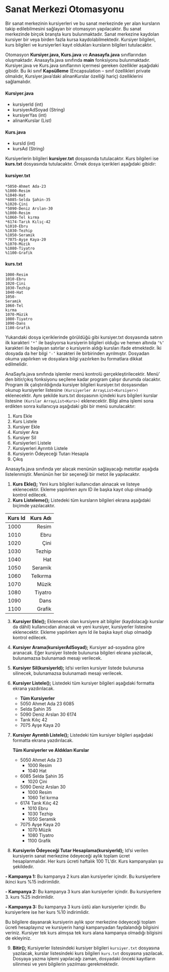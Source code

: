 # Sanat Merkezi Otomasyonu 

Bir sanat merkezinin kursiyerleri ve bu sanat merkezinde yer alan kursların takip
edilebilmesini sağlayan bir otomasyon yapılacaktır. Bu sanat merkezinde birçok branşta kurs
bulunmaktadır. Sanat merkezine kaydolan kursiyer bir veya birden fazla kursa
kaydolabilmektedir. Kursiyer bilgileri, kurs bilgileri ve kursiyerleri kayıt oldukları kursların
bilgileri tutulacaktır. 

Otomasyon **Kursiyer.java, Kurs.java** ve **Anasayfa.java** sınıflarından oluşmaktadır.
Anasayfa.java sınıfında **main** fonksiyonu bulunmaktadır. Kursiyer.java ve Kurs.java
sınıflarının içermesi gereken özellikler aşağıdaki gibidir. Bu iki sınıf **Kapsülleme**
(Encapsulation – sınıf özellikleri private olmalıdır, Kursiyer.java’daki alinanKurslar özelliği
hariç) özelliklerini sağlamalıdır.

#### Kursiyer.java           
- kursiyerId (int)
- kursiyerAdSoyad (String)
- kursiyerYas (int)
- alinanKurslar (List<Kurs>)

#### Kurs.java 
- kursId (int)
- kursAd (String)

Kursiyerlerin bilgileri **kursiyer.txt** dosyasında tutulacaktır. Kurs bilgileri ise **kurs.txt**
dosyasında tutulacaktır. Örnek dosya içerikleri aşağıdaki gibidir: 

#### kursiyer.txt
    *5050-Ahmet Ada-23
    %1000-Resim
    %1040-Hat
    *6085-Selda Şahin-35
    %1020-Çini
    *5090-Deniz Arslan-30
    %1000-Resim
    %1060-Tel kırma
    *6174-Tarık Kılıç-42
    %1010-Ebru
    %1030-Tezhip
    %1050-Seramik
    *7075-Ayşe Kaya-20
    %1070-Müzik
    %1080-Tiyatro
    %1100-Grafik

#### kurs.txt
    1000-Resim
    1010-Ebru
    1020-Çini
    1030-Tezhip
    1040-Hat
    1050-
    Seramik
    1060-Tel
    kırma
    1070-Müzik
    1080-Tiyatro
    1090-Dans
    1100-Grafik 

Yukarıdaki dosya içeriklerinde görüldüğü gibi kursiyer.txt dosyasında satırın ilk karakteri `‘*’`
ile başlıyorsa kursiyerin bilgileri olduğu ve hemen altında `‘%’` karakteri ile başlayan satırlar o
kursiyerin aldığı kursları ifade etmektedir. İki dosyada da her bilgi `‘-’` karakteri ile birbirinden
ayrılmıştır. Dosyadan okuma yapılırken ve dosyalara bilgi yazılırken bu formatlara dikkat
edilmelidir. 

AnaSayfa.java sınıfında işlemler menü kontrolü gerçekleştirilecektir. Menü’ den bitir/çıkış
fonksiyonu seçilene kadar program çalışır durumda olacaktır. Program ilk çalıştırıldığında
kursiyer bilgileri kursiyer.txt dosyasından okunup kursiyerler listesine `(Kursiyerler
ArrayList<Kursiyer>)` eklenecektir. Aynı şekilde kurs.txt dosyasının içindeki kurs bilgileri
kurslar listesine `(Kurslar ArrayList<Kurs>)` eklenecektir. Bilgi alma işlemi sona erdikten
sonra kullanıcıya aşağıdaki gibi bir menü sunulacaktır:

1. Kurs Ekle
2. Kurs Listele
3. Kursiyer Ekle
4. Kursiyer Ara
5. Kursiyer Sil
6. Kursiyerleri Listele
7. Kursiyerleri Ayrıntılı Listele
8. Kursiyerin Ödeyeceği Tutarı Hesapla
9. Çıkış


Anasayfa.java sınıfında yer alacak menünün sağlayacağı metotlar aşağıda listelenmiştir.
Menünün her bir seçeneği bir metot ile yapılacaktır. 

1. **Kurs Ekle();** Yeni kurs bilgileri kullanıcıdan alınacak ve listeye eklenecektir.
   Ekleme yapılırken aynı ID ile başka kayıt olup olmadığı kontrol edilecek.
2. **Kurs Listeleme();** Listedeki tüm kursların bilgileri ekrana aşağıdaki biçimde
   yazılacaktır.

| Kurs Id | Kurs Adı |
|:--------|---------:|
| 1000    |    Resim |
 | 1010    |     Ebru |
 | 1020    |     Çini |
 | 1030    |   Tezhip |
 | 1040    |      Hat |
 | 1050    |  Seramik |
 | 1060    | Telkırma |
 | 1070    |    Müzik |
 | 1080    |  Tiyatro |
 | 1090    |     Dans |
 | 1100    |   Grafik | 

3. **Kursiyer Ekle();** Eklenecek olan kursiyere ait bilgiler (kaydolacağı kurslar da dâhil)
   kullanıcıdan alınacak ve yeni kursiyer, kursiyerler listesine eklenecektir. Ekleme
   yapılırken aynı Id ile başka kayıt olup olmadığı kontrol edilecek.


4. **Kursiyer Arama(kursiyerAdSoyad);** Kursiyer ad-soyadına göre aranacak. Eğer
   kursiyer listede bulunursa bilgileri ekrana yazılacak, bulunamazsa bulunamadı mesajı
   verilecek.


5. **Kursiyer Sil(kursiyerId);** Id’si verilen kursiyer listede bulunursa silinecek,
   bulunamazsa bulunamadı mesajı verilecek.


6. **Kursiyer Listele();** Listedeki tüm kursiyer bilgileri aşağıdaki formatta ekrana
   yazdırılacak.
   + **Tüm Kursiyerler**
   + 5050 Ahmet Ada 23 6085
   + Selda Şahin 35
   + 5090 Deniz Arslan 30 6174
   + Tarık Kılıç 42
   + 7075 Ayşe Kaya 20 
   

7. **Kursiyer Ayrıntılı Listele();** Listedeki tüm kursiyer bilgileri aşağıdaki formatta
   ekrana yazdırılacak.
   
    **Tüm Kursiyerler ve Aldıkları Kurslar**
   - 5050 Ahmet Ada 23
     - 1000 Resim
     - 1040 Hat
   - 6085 Selda Şahin 35
     - 1020 Çini
   - 5090 Deniz Arslan 30
     - 1000 Resim
     - 1060 Tel kırma
   - 6174 Tarık Kılıç 42
     - 1010 Ebru
     - 1030 Tezhip
     - 1050 Seramik
   - 7075 Ayşe Kaya 20
     - 1070 Müzik
     - 1080 Tiyatro
     - 1100 Grafik

8. **Kursiyerin Ödeyeceği Tutar Hesaplama(kursiyerId);** Id’si verilen kursiyerin sanat
   merkezine ödeyeceği aylık toplam ücret hesaplanmalıdır. Her kurs ücreti haftalık 100
   TL’dir. Kurs kampanyaları şu şekildedir.

**- Kampanya 1:** Bu kampanya 2 kurs alan kursiyerler içindir. Bu kursiyerlere  ikinci kurs %15 indirimlidir.

**- Kampanya 2:** Bu kampanya 3 kurs alan kursiyerler içindir. Bu kursiyerlere 3. kurs %25 indirimlidir.
    
**- Kampanya 3:** Bu kampanya 3 kurs üstü alan kursiyerler içindir. Bu kursiyerlere ise her kurs %10 indirimlidir.

Bu bilgilere dayanarak kursiyerin aylık spor merkezine ödeyeceği toplam ücreti
hesaplayınız ve kursiyerin hangi kampanyadan faydalandığı bilgisini veriniz.
Kursiyer tek kurs almışsa tek kurs alana kampanya olmadığı bilgisini de
ekleyiniz. 


9. **Bitir();** Kursiyerler listesindeki kursiyer bilgileri `kursiyer.txt` dosyasına yazılacak,
   kurslar listesindeki kurs bilgileri `kurs.txt` dosyasına yazılacak. Dosyaya yazma işlemi
   yapılacağı zaman, dosyadaki önceki kayıtların silinmesi ve yeni bilgilerin yazılması
   gerekmektedir.
   
   
   